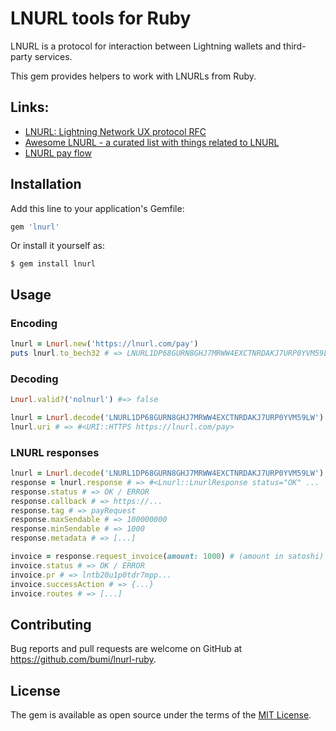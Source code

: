 # LNURL tools for Ruby

LNURL is a protocol for interaction between Lightning wallets and third-party services.

This gem provides helpers to work with LNURLs from Ruby.


## Links:

* [LNURL: Lightning Network UX protocol RFC](https://github.com/btcontract/lnurl-rfc)
* [Awesome LNURL - a curated list with things related to LNURL](https://github.com/fiatjaf/awesome-lnurl)
* [LNURL pay flow](https://xn--57h.bigsun.xyz/lnurl-pay-flow.txt)


## Installation

Add this line to your application's Gemfile:

```ruby
gem 'lnurl'
```

Or install it yourself as:

    $ gem install lnurl

## Usage

### Encoding

```ruby
lnurl = Lnurl.new('https://lnurl.com/pay')
puts lnurl.to_bech32 # => LNURL1DP68GURN8GHJ7MRWW4EXCTNRDAKJ7URP0YVM59LW
```

### Decoding

```ruby
Lnurl.valid?('nolnurl') #=> false

lnurl = Lnurl.decode('LNURL1DP68GURN8GHJ7MRWW4EXCTNRDAKJ7URP0YVM59LW')
lnurl.uri # => #<URI::HTTPS https://lnurl.com/pay>
```

### LNURL responses

```ruby
lnurl = Lnurl.decode('LNURL1DP68GURN8GHJ7MRWW4EXCTNRDAKJ7URP0YVM59LW')
response = lnurl.response # => #<Lnurl::LnurlResponse status="OK" ...
response.status # => OK / ERROR
response.callback # => https://...
response.tag # => payRequest
response.maxSendable # => 100000000
response.minSendable # => 1000
response.metadata # => [...]

invoice = response.request_invoice(amount: 1000) # (amount in satoshi) #<Lnurl::InvoiceResponse status="OK"
invoice.status # => OK / ERROR
invoice.pr # => lntb20u1p0tdr7mpp...
invoice.successAction # => {...}
invoice.routes # => [...]

```


## Contributing

Bug reports and pull requests are welcome on GitHub at https://github.com/bumi/lnurl-ruby.


## License

The gem is available as open source under the terms of the [MIT License](https://opensource.org/licenses/MIT).
